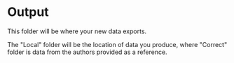 # Output

This folder will be where your new data exports.

The "Local" folder will be the location of data you produce, where "Correct" folder is data from the authors provided as a reference.